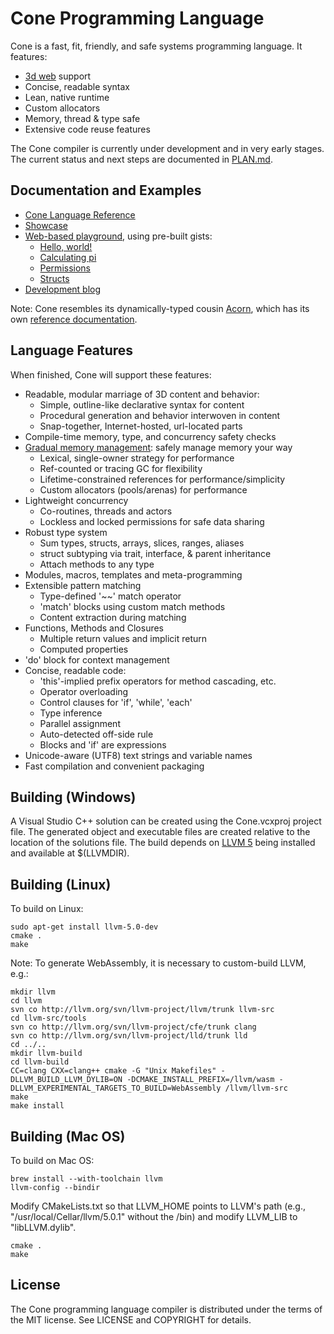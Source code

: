 # Cone Programming Language
Cone is a fast, fit, friendly, and safe systems programming language.
It features:

- [3d web][3dweb] support
- Concise, readable syntax
- Lean, native runtime
- Custom allocators
- Memory, thread & type safe
- Extensive code reuse features

The Cone compiler is currently under development and in very early stages.
The current status and next steps are documented in [PLAN.md][plan].

## Documentation and Examples

 - [Cone Language Reference][coneref]
 - [Showcase][showcase]
 - [Web-based playground][playground], using pre-built gists:
   - [Hello, world!][hello]
   - [Calculating pi][pi]
   - [Permissions][perm]
   - [Structs][struct]
- [Development blog](http://pling.jondgoodwin.com)

Note: Cone resembles its dynamically-typed cousin [Acorn][acorn],
which has its own [reference documentation][acornref].

## Language Features

When finished, Cone will support these features:

- Readable, modular marriage of 3D content and behavior:
  - Simple, outline-like declarative syntax for content
  - Procedural generation and behavior interwoven in content
  - Snap-together, Internet-hosted, url-located parts
- Compile-time memory, type, and concurrency safety checks
- [Gradual memory management][gmm]: safely manage memory your way
  - Lexical, single-owner strategy for performance
  - Ref-counted or tracing GC for flexibility
  - Lifetime-constrained references for performance/simplicity
  - Custom allocators (pools/arenas) for performance
- Lightweight concurrency
  - Co-routines, threads and actors
  - Lockless and locked permissions for safe data sharing
- Robust type system
  - Sum types, structs, arrays, slices, ranges, aliases
  - struct subtyping via trait, interface, & parent inheritance
  - Attach methods to any type
- Modules, macros, templates and meta-programming
- Extensible pattern matching
  - Type-defined '~~' match operator
  - 'match' blocks using custom match methods
  - Content extraction during matching
- Functions, Methods and Closures
  - Multiple return values and implicit return
  - Computed properties
- 'do' block for context management
- Concise, readable code:
  - 'this'-implied prefix operators for method cascading, etc.
  - Operator overloading
  - Control clauses for 'if', 'while', 'each'
  - Type inference
  - Parallel assignment
  - Auto-detected off-side rule
  - Blocks and 'if' are expressions
- Unicode-aware (UTF8) text strings and variable names
- Fast compilation and convenient packaging

## Building (Windows)

A Visual Studio C++ solution can be created using the Cone.vcxproj project file.
The generated object and executable files are created relative to the location of the 
solutions file. The build depends on [LLVM 5][llvm] being installed and available at $(LLVMDIR).

## Building (Linux)

To build on Linux:

	sudo apt-get install llvm-5.0-dev
	cmake .
	make

Note: To generate WebAssembly, it is necessary to custom-build LLVM, e.g.:

	mkdir llvm
	cd llvm
	svn co http://llvm.org/svn/llvm-project/llvm/trunk llvm-src
	cd llvm-src/tools
	svn co http://llvm.org/svn/llvm-project/cfe/trunk clang
	svn co http://llvm.org/svn/llvm-project/lld/trunk lld
	cd ../..
	mkdir llvm-build
	cd llvm-build
	CC=clang CXX=clang++ cmake -G "Unix Makefiles" -DLLVM_BUILD_LLVM_DYLIB=ON -DCMAKE_INSTALL_PREFIX=/llvm/wasm -DLLVM_EXPERIMENTAL_TARGETS_TO_BUILD=WebAssembly /llvm/llvm-src
	make
	make install

## Building (Mac OS)

To build on Mac OS:

	brew install --with-toolchain llvm
	llvm-config --bindir

Modify CMakeLists.txt so that LLVM_HOME points to LLVM's path
(e.g., "/usr/local/Cellar/llvm/5.0.1" without the /bin) and 
modify LLVM_LIB to "libLLVM.dylib".

	cmake .
	make

## License

The Cone programming language compiler is distributed under the terms of the MIT license. 
See LICENSE and COPYRIGHT for details.

[3dweb]: http://cone.jondgoodwin.com/web3d.html
[gmm]: http://jondgoodwin.com/pling/gmm.pdf
[plan]: https://github.com/jondgoodwin/cone/blob/master/PLAN.md
[coneref]: http://cone.jondgoodwin.com/coneref/index.html
[showcase]: http://cone.jondgoodwin.com/coneref/showcase.html
[playground]: http://cone.jondgoodwin.com/play/index.html
[examples]: http://github.com/jondgoodwin/cone/tree/master/text
[acorn]: https://github.com/jondgoodwin/acornvm
[acornref]: http://web3d.jondgoodwin.com/acorn
[llvm]: https://llvm.org/

[hello]: http://cone.jondgoodwin.com/play/index.html?gist=f55a8caa2605a11223437167730c53af
[pi]: http://cone.jondgoodwin.com/play/index.html?gist=4510655502edcde9d50d185cfd7f3c2e
[perm]: http://cone.jondgoodwin.com/play/index.html?gist=96ecaecb4827c2b9e6aaad35feb2bfd1
[struct]: http://cone.jondgoodwin.com/play/index.html?gist=cd702c7c1ffc8f97d7762735d04fd9de